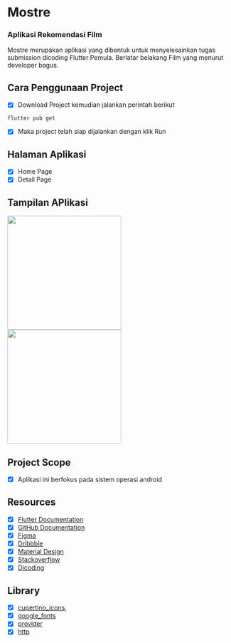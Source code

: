 # Mostre
### Aplikasi Rekomendasi Film
Mostre merupakan aplikasi yang dibentuk untuk menyelesainkan tugas submission dicoding Flutter Pemula. Berlatar belakang Film yang menurut developer bagus.

## Cara Penggunaan Project

 * [x] Download Project kemudian jalankan perintah berikut 
``` 
flutter pub get
```
 * [x] Maka project telah siap dijalankan dengan klik Run

## Halaman Aplikasi
 * [x] Home Page
 * [x] Detail Page

## Tampilan APlikasi
<img src="https://user-images.githubusercontent.com/88072585/154419125-18a3e67b-9259-4ec1-80e4-ad8ea5b6e0fa.jpg"
width="256">
<img src="https://user-images.githubusercontent.com/88072585/154419139-429b6b0d-c00c-433a-b295-28499bdbdf1e.jpg"
width="256">

## Project Scope
 * [x] Aplikasi ini berfokus pada sistem operasi android

## Resources
 * [x] [Flutter Documentation](https://docs.flutter.dev/)
 * [x] [GitHub Documentation](https://docs.github.com/en)
 * [x] [Figma](https://www.figma.com/)
 * [x] [Dribbble](https://dribbble.com/)
 * [x] [Material Design](https://material.io/design)
 * [x] [Stackoverflow](https://stackoverflow.com/)
 * [x] [Dicoding](https://www.dicoding.com/)

## Library
 * [x] [cupertino_icons](https://pub.dev/packages/cupertino_icons),
 * [x] [google_fonts](https://pub.dev/packages/google_fonts)
 * [x] [provider](https://pub.dev/packages/provider)
 * [x] [http](https://pub.dev/packages/http)
